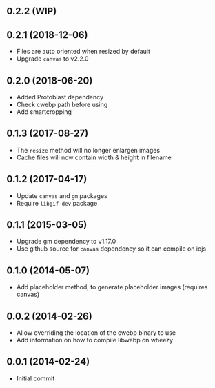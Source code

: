 ## 0.2.2 (WIP)

## 0.2.1 (2018-12-06)

* Files are auto oriented when resized by default
* Upgrade `canvas` to v2.2.0

## 0.2.0 (2018-06-20)

* Added Protoblast dependency
* Check cwebp path before using
* Add smartcropping

## 0.1.3 (2017-08-27)

* The `resize` method will no longer enlargen images
* Cache files will now contain width & height in filename

## 0.1.2 (2017-04-17)

* Update `canvas` and `gm` packages
* Require `libgif-dev` package

## 0.1.1 (2015-03-05)

* Upgrade gm dependency to v1.17.0
* Use github source for `canvas` dependency so it can compile on iojs

## 0.1.0 (2014-05-07)

* Add placeholder method, to generate placeholder images (requires canvas)

## 0.0.2 (2014-02-26)

* Allow overriding the location of the cwebp binary to use
* Add information on how to compile libwebp on wheezy

## 0.0.1 (2014-02-24)

* Initial commit